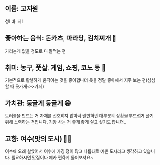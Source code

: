 ## 이름: 고지원
청! 바! 지!
## 좋아하는 음식: 돈카츠, 마라탕, 김치찌개 🤪
가리는게 없을 정도로 다 잘먹는 편
## 취미: 농구, 풋살, 게임, 쇼핑, 코노 등 🤩
기본적으로 활발하게 움직이는 것을 좋아합니더
옷을 정말 좋아해서 자주 보는 편(심심할 때 옷가게<->카페)
## 가치관: 둥글게 둥글게 😄
트러블을 만드는 거 자체를 선호하지 않아서 웬만하면 대부분의
상황을 부드럽게 풀기 위해 노력하는 편입니다. 
기왕 사는 거 좋게 좋게 살고 싶기도 합니더..
## 고향: 여수(맛의 도시) 🦀🍣
여수에 오래 살았어서 여수에 가장 정이 많고 나름대로 예쁜 도시라고
생각하고 있습니다. 필요하시면 맛집이나 예카 편하게 물어보셔요~
